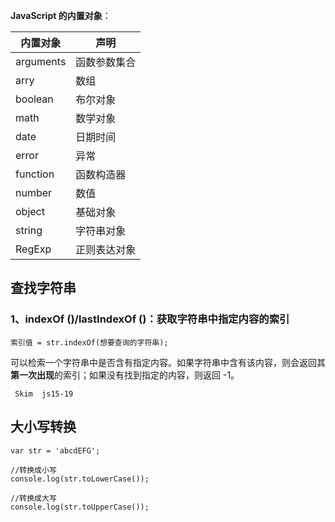 **JavaScript 的内置对象**：

| 内置对象  | 声明         |
| --------- | ------------ |
| arguments | 函数参数集合 |
| arry      | 数组         |
| boolean   | 布尔对象     |
| math      | 数学对象     |
| date      | 日期时间     |
| error     | 异常         |
| function  | 函数构造器   |
| number    | 数值         |
| object    | 基础对象     |
| string    | 字符串对象   |
| RegExp    | 正则表达对象 |

## 查找字符串
### 1、indexOf ()/lastIndexOf ()：获取字符串中指定内容的索引
```
索引值 = str.indexOf(想要查询的字符串);
```
可以检索一个字符串中是否含有指定内容。如果字符串中含有该内容，则会返回其**第一次出现**的索引；如果没有找到指定的内容，则返回 -1。


     Skim  js15-19
 

## 大小写转换
```
var str = 'abcdEFG';

//转换成小写
console.log(str.toLowerCase());

//转换成大写
console.log(str.toUpperCase());
```